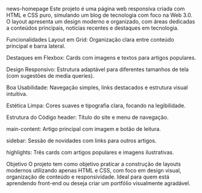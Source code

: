 news-homepage
Este projeto é uma página web responsiva criada com HTML e CSS puro, simulando um blog de tecnologia com foco na Web 3.0. O layout apresenta um design moderno e organizado, com áreas dedicadas a conteúdos principais, notícias recentes e destaques em tecnologia.

Funcionalidades Layout em Grid: Organização clara entre conteúdo principal e barra lateral.

Destaques em Flexbox: Cards com imagens e textos para artigos populares.

Design Responsivo: Estrutura adaptável para diferentes tamanhos de tela (com sugestões de media queries).

Boa Usabilidade: Navegação simples, links destacados e estrutura visual intuitiva.

Estética Limpa: Cores suaves e tipografia clara, focando na legibilidade.

Estrutura do Código header: Título do site e menu de navegação.

main-content: Artigo principal com imagem e botão de leitura.

sidebar: Sessão de novidades com links para outros artigos.

highlights: Três cards com artigos populares e imagens ilustrativas.

Objetivo O projeto tem como objetivo praticar a construção de layouts modernos utilizando apenas HTML e CSS, com foco em design visual, organização de conteúdo e responsividade. Ideal para quem está aprendendo front-end ou deseja criar um portfólio visualmente agradável.
